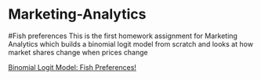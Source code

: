 # Marketing-Analytics

#Fish preferences
This is the first homework assignment for Marketing Analytics which builds a binomial logit model from scratch and looks at how market shares change when prices change

[Binomial Logit Model: Fish Preferences!](https://github.com/DavisTownsend/Marketing-Analytics/blob/master/fish%20preferences.xlsx)

